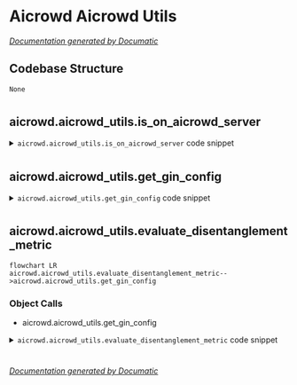 # Aicrowd Aicrowd Utils

[_Documentation generated by Documatic_](https://www.documatic.com)

<!---Documatic-section-Codebase Structure-start--->
## Codebase Structure

<!---Documatic-block-system_architecture-start--->
```mermaid
None
```
<!---Documatic-block-system_architecture-end--->

# #
<!---Documatic-section-Codebase Structure-end--->

<!---Documatic-section-aicrowd.aicrowd_utils.is_on_aicrowd_server-start--->
## aicrowd.aicrowd_utils.is_on_aicrowd_server

<!---Documatic-section-is_on_aicrowd_server-start--->
<!---Documatic-block-aicrowd.aicrowd_utils.is_on_aicrowd_server-start--->
<details>
	<summary><code>aicrowd.aicrowd_utils.is_on_aicrowd_server</code> code snippet</summary>

```python
def is_on_aicrowd_server():
    on_aicrowd_server = os.getenv('AICROWD_IS_GRADING', False)
    on_aicrowd_server = True if on_aicrowd_server != False else on_aicrowd_server
    return on_aicrowd_server
```
</details>
<!---Documatic-block-aicrowd.aicrowd_utils.is_on_aicrowd_server-end--->
<!---Documatic-section-is_on_aicrowd_server-end--->

# #
<!---Documatic-section-aicrowd.aicrowd_utils.is_on_aicrowd_server-end--->

<!---Documatic-section-aicrowd.aicrowd_utils.get_gin_config-start--->
## aicrowd.aicrowd_utils.get_gin_config

<!---Documatic-section-get_gin_config-start--->
<!---Documatic-block-aicrowd.aicrowd_utils.get_gin_config-start--->
<details>
	<summary><code>aicrowd.aicrowd_utils.get_gin_config</code> code snippet</summary>

```python
def get_gin_config(config_files, metric_name):
    for gin_eval_config in config_files:
        metric_name_of_config = gin_eval_config.split('/')[-1].replace('.gin', '')
        if metric_name == metric_name_of_config:
            return gin_eval_config
    return None
```
</details>
<!---Documatic-block-aicrowd.aicrowd_utils.get_gin_config-end--->
<!---Documatic-section-get_gin_config-end--->

# #
<!---Documatic-section-aicrowd.aicrowd_utils.get_gin_config-end--->

<!---Documatic-section-aicrowd.aicrowd_utils.evaluate_disentanglement_metric-start--->
## aicrowd.aicrowd_utils.evaluate_disentanglement_metric

<!---Documatic-section-evaluate_disentanglement_metric-start--->
```mermaid
flowchart LR
aicrowd.aicrowd_utils.evaluate_disentanglement_metric-->aicrowd.aicrowd_utils.get_gin_config
```

### Object Calls

* aicrowd.aicrowd_utils.get_gin_config

<!---Documatic-block-aicrowd.aicrowd_utils.evaluate_disentanglement_metric-start--->
<details>
	<summary><code>aicrowd.aicrowd_utils.evaluate_disentanglement_metric</code> code snippet</summary>

```python
def evaluate_disentanglement_metric(model, metric_names=['mig'], dataset_name='mpi3d_toy'):
    from aicrowd import utils_pytorch
    from aicrowd.evaluate import evaluate
    from disentanglement_lib.config.unsupervised_study_v1 import sweep as unsupervised_study_v1
    _study = unsupervised_study_v1.UnsupervisedStudyV1()
    evaluation_configs = sorted(_study.get_eval_config_files())
    evaluation_configs.append(os.path.join(os.getenv('PWD', ''), 'extra_metrics_configs/irs.gin'))
    results_dict_all = dict()
    for metric_name in metric_names:
        eval_bindings = ['evaluation.random_seed = {}'.format(0), "evaluation.name = '{}'".format(metric_name)]
        my_config = get_gin_config(evaluation_configs, metric_name)
        if my_config is None:
            logging.warning('metric {} not among available configs: {}'.format(metric_name, evaluation_configs))
            return 0
        gin.parse_config_files_and_bindings([my_config], eval_bindings)
        model_path = os.path.join(model.ckpt_dir, 'pytorch_model.pt')
        utils_pytorch.export_model(utils_pytorch.RepresentationExtractor(model.model.encoder, 'mean'), input_shape=(1, model.num_channels, model.image_size, model.image_size), path=model_path)
        output_dir = os.path.join(model.ckpt_dir, 'eval_results', metric_name)
        os.makedirs(os.path.join(model.ckpt_dir, 'results'), exist_ok=True)
        results_dict = evaluate(model.ckpt_dir, output_dir, True)
        gin.clear_config()
        results = 0
        for (key, value) in results_dict.items():
            if key != 'elapsed_time' and key != 'uuid' and (key != 'num_active_dims'):
                results = value
        logging.info('Evaluation   {}={}'.format(metric_name, results))
        results_dict_all['eval_{}'.format(metric_name)] = results
    return results_dict_all
```
</details>
<!---Documatic-block-aicrowd.aicrowd_utils.evaluate_disentanglement_metric-end--->
<!---Documatic-section-evaluate_disentanglement_metric-end--->

# #
<!---Documatic-section-aicrowd.aicrowd_utils.evaluate_disentanglement_metric-end--->

[_Documentation generated by Documatic_](https://www.documatic.com)